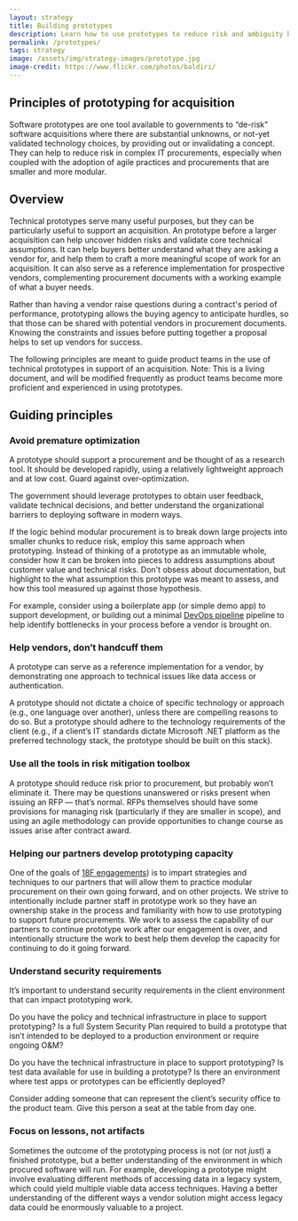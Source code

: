 ```yaml
---
layout: strategy
title: Building prototypes
description: Learn how to use prototypes to reduce risk and ambiguity before issuing an RFP
permalink: /prototypes/
tags: strategy
image: /assets/img/strategy-images/prototype.jpg
image-credit: https://www.flickr.com/photos/baldiri/
---
```


## Principles of prototyping for acquisition

Software prototypes are one tool available to governments to “de-risk” software acquisitions where there are substantial unknowns, or not-yet validated technology choices, by providing out or invalidating a concept. They can help to reduce risk in complex IT procurements, especially when coupled with the adoption of agile practices and procurements that are smaller and more modular.

## Overview

Technical prototypes serve many useful purposes, but they can be particularly useful to support an acquisition. An prototype before a larger acquisition can help uncover hidden risks and validate core technical assumptions. It can help buyers better understand what they are asking a vendor for, and help them to craft a more meaningful scope of work for an acquisition. It can also serve as a reference implementation for prospective vendors, complementing procurement documents with a working example of what a buyer needs.

Rather than having a vendor raise questions during a contract's period of performance, prototyping allows the buying agency to anticipate hurdles, so that those can be shared with potential vendors in procurement documents. Knowing the constraints and issues before putting together a proposal helps to set up vendors for success.

The following principles are meant to guide product teams in the use of technical prototypes in support of an acquisition. Note: This is a living document, and will be modified frequently as product teams become more proficient and experienced in using prototypes.

## Guiding principles

### Avoid premature optimization

A prototype should support a procurement and be thought of as a research tool. It should be developed rapidly, using a relatively lightweight approach and at low cost. Guard against over-optimization.

The government should leverage prototypes to obtain user feedback, validate technical decisions, and better understand the organizational barriers to deploying software in modern ways.

If the logic behind modular procurement is to break down large projects into smaller chunks to reduce risk, employ this same approach when prototyping. Instead of thinking of a prototype as an immutable whole, consider how it can be broken into pieces to address assumptions about customer value and technical risks. Don't obsess about documentation, but highlight to the  what assumption this prototype was meant to assess, and how this tool measured up against those hypothesis.

For example, consider using a boilerplate app (or simple demo app) to support development, or building out a minimal [DevOps pipeline](/devops) pipeline to help identify bottlenecks in your process before a vendor is brought on.

### Help vendors, don’t handcuff them

A prototype can serve as a reference implementation for a vendor, by demonstrating one approach to technical issues like data access or authentication.

A prototype should not dictate a choice of specific technology or approach (e.g., one language over another), unless there are compelling reasons to do so. But a prototype should adhere to the technology requirements of the client (e.g., if a client’s IT standards dictate Microsoft .NET platform as the preferred technology stack, the prototype should be built on this stack).

### Use all the tools in risk mitigation toolbox

A prototype should reduce risk prior to procurement, but probably won’t eliminate it. There may be questions unanswered or risks present when issuing an RFP — that’s normal. RFPs themselves should have some provisions for managing risk (particularly if they are smaller in scope), and using an agile methodology can provide opportunities to change course as issues arise after contract award.

### Helping our partners develop prototyping capacity

One of the goals of [18F engagements](https://partnership-playbook.18f.gov/7-transfer-projects-back/)) is to impart strategies and techniques to our partners that will allow them to practice modular procurement on their own going forward, and on other projects. We strive to intentionally include partner staff in prototype work so they have an ownership stake in the process and familiarity with how to use prototyping to support future procurements. We work to assess the capability of our partners to continue prototype work after our engagement is over, and intentionally structure the work to best help them develop the capacity for continuing to do it going forward.

### Understand security requirements

It’s important to understand security requirements in the client environment that can impact prototyping work.

Do you have the policy and technical infrastructure in place to support prototyping? Is a full System Security Plan required to build a prototype that isn’t intended to be deployed to a production environment or require ongoing O&M?

Do you have the technical infrastructure in place to support prototyping? Is test data available for use in building a prototype? Is there an environment where test apps or prototypes can be efficiently deployed?

Consider adding someone that can represent the client’s security office to the product team. Give this person a seat at the table from day one.

### Focus on lessons, not artifacts

Sometimes the outcome of the prototyping process is not (or not _just_) a finished prototype, but a better understanding of the environment in which procured software will run. For example, developing a prototype might involve evaluating different methods of accessing data in a legacy system, which could yield multiple viable data access techniques. Having a better understanding of the different ways a vendor solution might access legacy data could be enormously valuable to a project.
